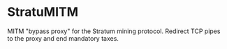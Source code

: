 # StratuMITM
MITM "bypass proxy" for the Stratum mining protocol. Redirect TCP pipes to the proxy and end mandatory taxes.
